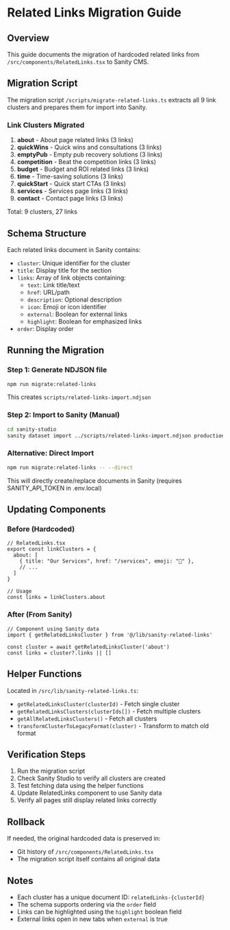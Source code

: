 # Related Links Migration Guide

## Overview
This guide documents the migration of hardcoded related links from `/src/components/RelatedLinks.tsx` to Sanity CMS.

## Migration Script
The migration script `/scripts/migrate-related-links.ts` extracts all 9 link clusters and prepares them for import into Sanity.

### Link Clusters Migrated
1. **about** - About page related links (3 links)
2. **quickWins** - Quick wins and consultations (3 links)
3. **emptyPub** - Empty pub recovery solutions (3 links)
4. **competition** - Beat the competition links (3 links)
5. **budget** - Budget and ROI related links (3 links)
6. **time** - Time-saving solutions (3 links)
7. **quickStart** - Quick start CTAs (3 links)
8. **services** - Services page links (3 links)
9. **contact** - Contact page links (3 links)

Total: 9 clusters, 27 links

## Schema Structure
Each related links document in Sanity contains:
- `cluster`: Unique identifier for the cluster
- `title`: Display title for the section
- `links`: Array of link objects containing:
  - `text`: Link title/text
  - `href`: URL/path
  - `description`: Optional description
  - `icon`: Emoji or icon identifier
  - `external`: Boolean for external links
  - `highlight`: Boolean for emphasized links
- `order`: Display order

## Running the Migration

### Step 1: Generate NDJSON file
```bash
npm run migrate:related-links
```
This creates `scripts/related-links-import.ndjson`

### Step 2: Import to Sanity (Manual)
```bash
cd sanity-studio
sanity dataset import ../scripts/related-links-import.ndjson production --replace
```

### Alternative: Direct Import
```bash
npm run migrate:related-links -- --direct
```
This will directly create/replace documents in Sanity (requires SANITY_API_TOKEN in .env.local)

## Updating Components

### Before (Hardcoded)
```tsx
// RelatedLinks.tsx
export const linkClusters = {
  about: [
    { title: "Our Services", href: "/services", emoji: "🚀" },
    // ...
  ]
}

// Usage
const links = linkClusters.about
```

### After (From Sanity)
```tsx
// Component using Sanity data
import { getRelatedLinksCluster } from '@/lib/sanity-related-links'

const cluster = await getRelatedLinksCluster('about')
const links = cluster?.links || []
```

## Helper Functions
Located in `/src/lib/sanity-related-links.ts`:
- `getRelatedLinksCluster(clusterId)` - Fetch single cluster
- `getRelatedLinksClusters(clusterIds[])` - Fetch multiple clusters
- `getAllRelatedLinksClusters()` - Fetch all clusters
- `transformClusterToLegacyFormat(cluster)` - Transform to match old format

## Verification Steps
1. Run the migration script
2. Check Sanity Studio to verify all clusters are created
3. Test fetching data using the helper functions
4. Update RelatedLinks component to use Sanity data
5. Verify all pages still display related links correctly

## Rollback
If needed, the original hardcoded data is preserved in:
- Git history of `/src/components/RelatedLinks.tsx`
- The migration script itself contains all original data

## Notes
- Each cluster has a unique document ID: `relatedLinks-{clusterId}`
- The schema supports ordering via the `order` field
- Links can be highlighted using the `highlight` boolean field
- External links open in new tabs when `external` is true